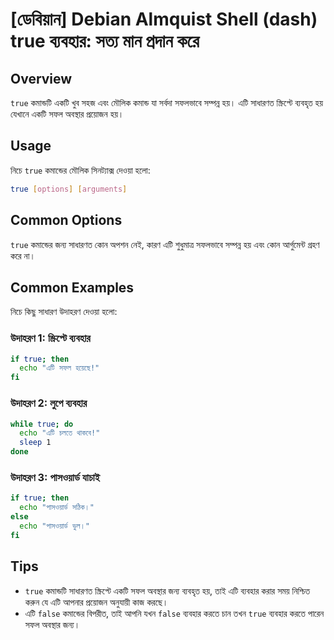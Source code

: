 # [ডেবিয়ান] Debian Almquist Shell (dash) true ব্যবহার: সত্য মান প্রদান করে

## Overview
`true` কমান্ডটি একটি খুব সহজ এবং মৌলিক কমান্ড যা সর্বদা সফলভাবে সম্পন্ন হয়। এটি সাধারণত স্ক্রিপ্টে ব্যবহৃত হয় যেখানে একটি সফল অবস্থার প্রয়োজন হয়।

## Usage
নিচে `true` কমান্ডের মৌলিক সিনট্যাক্স দেওয়া হলো:

```bash
true [options] [arguments]
```

## Common Options
`true` কমান্ডের জন্য সাধারণত কোন অপশন নেই, কারণ এটি শুধুমাত্র সফলভাবে সম্পন্ন হয় এবং কোন আর্গুমেন্ট গ্রহণ করে না।

## Common Examples
নিচে কিছু সাধারণ উদাহরণ দেওয়া হলো:

### উদাহরণ 1: স্ক্রিপ্টে ব্যবহার
```bash
if true; then
  echo "এটি সফল হয়েছে!"
fi
```

### উদাহরণ 2: লুপে ব্যবহার
```bash
while true; do
  echo "এটি চলতে থাকবে!"
  sleep 1
done
```

### উদাহরণ 3: পাসওয়ার্ড যাচাই
```bash
if true; then
  echo "পাসওয়ার্ড সঠিক।"
else
  echo "পাসওয়ার্ড ভুল।"
fi
```

## Tips
- `true` কমান্ডটি সাধারণত স্ক্রিপ্টে একটি সফল অবস্থার জন্য ব্যবহৃত হয়, তাই এটি ব্যবহার করার সময় নিশ্চিত করুন যে এটি আপনার প্রয়োজন অনুযায়ী কাজ করছে।
- এটি `false` কমান্ডের বিপরীত, তাই আপনি যখন `false` ব্যবহার করতে চান তখন `true` ব্যবহার করতে পারেন সফল অবস্থার জন্য।